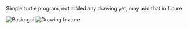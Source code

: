 Simple turtle program, not added any drawing yet, may add that in future

![Basic gui](http://imgur.com/oait2UJ)
![Drawing feature](http://imgur.com/UWPB256)
